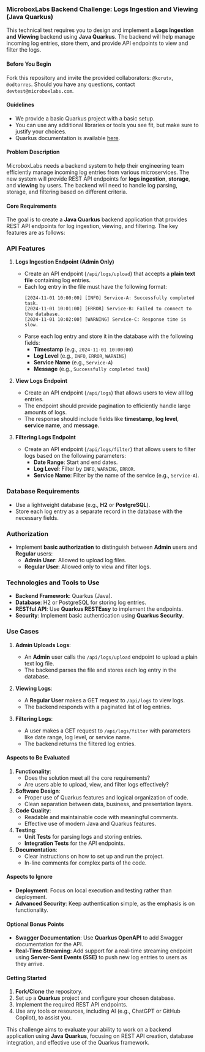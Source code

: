 ### MicroboxLabs Backend Challenge: Logs Ingestion and Viewing (Java Quarkus)
This technical test requires you to design and implement a **Logs Ingestion and Viewing** backend using **Java Quarkus**. The backend will help manage incoming log entries, store them, and provide API endpoints to view and filter the logs.

#### **Before You Begin**
Fork this repository and invite the provided collaborators: `@korutx`, `@odtorres`. Should you have any questions, contact `devtest@microboxlabs.com`. 

#### **Guidelines**

- We provide a basic Quarkus project with a basic setup.
- You can use any additional libraries or tools you see fit, but make sure to justify your choices.
- Quarkus documentation is available [here](https://quarkus.io/guides/).

#### **Problem Description**
MicroboxLabs needs a backend system to help their engineering team efficiently manage incoming log entries from various microservices. The new system will provide REST API endpoints for **logs ingestion**, **storage**, and **viewing** by users. The backend will need to handle log parsing, storage, and filtering based on different criteria.

#### **Core Requirements**
The goal is to create a **Java Quarkus** backend application that provides REST API endpoints for log ingestion, viewing, and filtering. The key features are as follows:

### **API Features**
1. **Logs Ingestion Endpoint (Admin Only)**
   - Create an API endpoint (`/api/logs/upload`) that accepts a **plain text file** containing log entries.
   - Each log entry in the file must have the following format:
     ```
     [2024-11-01 10:00:00] [INFO] Service-A: Successfully completed task.
     [2024-11-01 10:01:00] [ERROR] Service-B: Failed to connect to the database.
     [2024-11-01 10:02:00] [WARNING] Service-C: Response time is slow.
     ```
   - Parse each log entry and store it in the database with the following fields:
     - **Timestamp** (e.g., `2024-11-01 10:00:00`)
     - **Log Level** (e.g., `INFO`, `ERROR`, `WARNING`)
     - **Service Name** (e.g., `Service-A`)
     - **Message** (e.g., `Successfully completed task`)

2. **View Logs Endpoint**
   - Create an API endpoint (`/api/logs`) that allows users to view all log entries.
   - The endpoint should provide pagination to efficiently handle large amounts of logs.
   - The response should include fields like **timestamp**, **log level**, **service name**, and **message**.

3. **Filtering Logs Endpoint**
   - Create an API endpoint (`/api/logs/filter`) that allows users to filter logs based on the following parameters:
     - **Date Range**: Start and end dates.
     - **Log Level**: Filter by `INFO`, `WARNING`, `ERROR`.
     - **Service Name**: Filter by the name of the service (e.g., `Service-A`).

### **Database Requirements**
- Use a lightweight database (e.g., **H2** or **PostgreSQL**).
- Store each log entry as a separate record in the database with the necessary fields.

### **Authorization**
- Implement **basic authorization** to distinguish between **Admin** users and **Regular** users:
  - **Admin User**: Allowed to upload log files.
  - **Regular User**: Allowed only to view and filter logs.

### **Technologies and Tools to Use**
- **Backend Framework**: Quarkus (Java).
- **Database**: H2 or PostgreSQL for storing log entries.
- **RESTful API**: Use **Quarkus RESTEasy** to implement the endpoints.
- **Security**: Implement basic authentication using **Quarkus Security**.

### **Use Cases**
1. **Admin Uploads Logs**:
   - An **Admin** user calls the `/api/logs/upload` endpoint to upload a plain text log file.
   - The backend parses the file and stores each log entry in the database.

2. **Viewing Logs**:
   - A **Regular User** makes a GET request to `/api/logs` to view logs.
   - The backend responds with a paginated list of log entries.

3. **Filtering Logs**:
   - A user makes a GET request to `/api/logs/filter` with parameters like date range, log level, or service name.
   - The backend returns the filtered log entries.

#### **Aspects to Be Evaluated**
1. **Functionality**:
   - Does the solution meet all the core requirements?
   - Are users able to upload, view, and filter logs effectively?
2. **Software Design**:
   - Proper use of Quarkus features and logical organization of code.
   - Clean separation between data, business, and presentation layers.
3. **Code Quality**:
   - Readable and maintainable code with meaningful comments.
   - Effective use of modern Java and Quarkus features.
4. **Testing**:
   - **Unit Tests** for parsing logs and storing entries.
   - **Integration Tests** for the API endpoints.
5. **Documentation**:
   - Clear instructions on how to set up and run the project.
   - In-line comments for complex parts of the code.

#### **Aspects to Ignore**
- **Deployment**: Focus on local execution and testing rather than deployment.
- **Advanced Security**: Keep authentication simple, as the emphasis is on functionality.

#### **Optional Bonus Points**
- **Swagger Documentation**: Use **Quarkus OpenAPI** to add Swagger documentation for the API.
- **Real-Time Streaming**: Add support for a real-time streaming endpoint using **Server-Sent Events (SSE)** to push new log entries to users as they arrive.

#### **Getting Started**
1. **Fork/Clone** the repository.
2. Set up a **Quarkus** project and configure your chosen database.
3. Implement the required REST API endpoints.
4. Use any tools or resources, including AI (e.g., ChatGPT or GitHub Copilot), to assist you.

This challenge aims to evaluate your ability to work on a backend application using **Java Quarkus**, focusing on REST API creation, database integration, and effective use of the Quarkus framework.
